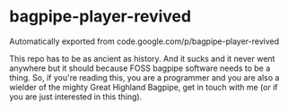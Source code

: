 # bagpipe-player-revived
Automatically exported from code.google.com/p/bagpipe-player-revived

This repo has to be as ancient as history. And it sucks and it never went anywhere but it should because FOSS bagpipe
software needs to be a thing. So, if you're reading this, you are a programmer and you are also a wielder of the mighty Great Highland Bagpipe,
get in touch with me (or if you are just interested in this thing).

